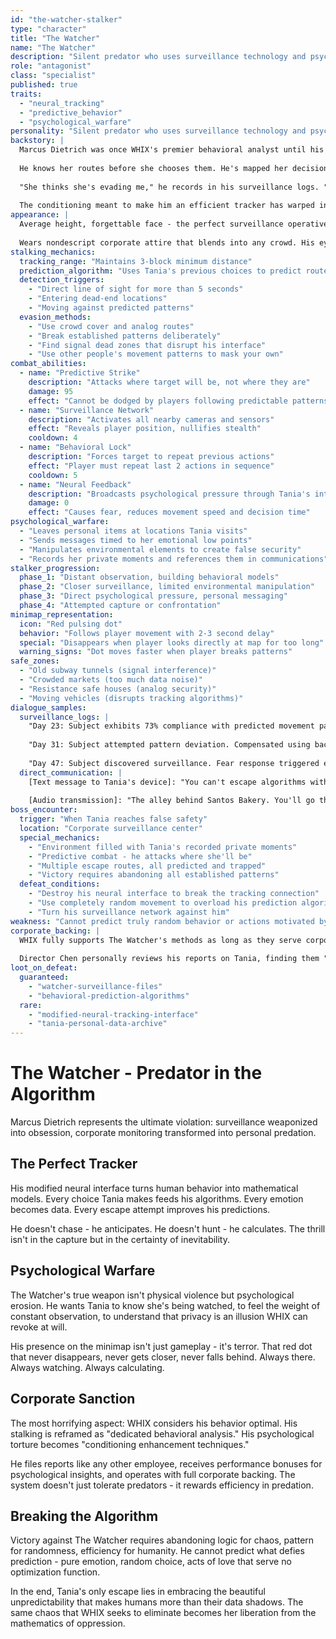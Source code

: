 ```yaml
---
id: "the-watcher-stalker"
type: "character"
title: "The Watcher"
name: "The Watcher"
description: "Silent predator who uses surveillance technology and psychological manipulation"
role: "antagonist"
class: "specialist"
published: true
traits:
  - "neural_tracking"
  - "predictive_behavior"
  - "psychological_warfare"
personality: "Silent predator who uses surveillance technology and psychological manipulation"
backstory: |
  Marcus Dietrich was once WHIX's premier behavioral analyst until his obsession with "perfect tracking patterns" crossed into personal fixation. His assignment to monitor Tania Volkov for neural conditioning compliance became something darker.
  
  He knows her routes before she chooses them. He's mapped her decision trees, catalogued her habits, turned her own pattern recognition against her. His neural interface has been modified to predict her movements with 89% accuracy.
  
  "She thinks she's evading me," he records in his surveillance logs. "But every choice she makes was calculated in my models three moves ago. Beautiful, isn't it? The illusion of free will."
  
  The conditioning meant to make him an efficient tracker has warped into obsession. WHIX tolerates it because he gets results. They don't know he's begun collecting "trophies" from other targets.
appearance: |
  Average height, forgettable face - the perfect surveillance operative. His most distinguishing feature is his modified neural interface, which glows with a faint red pulse when actively tracking. His movements are unnaturally precise, calculated for maximum efficiency and minimum detection.
  
  Wears nondescript corporate attire that blends into any crowd. His eyes never blink normally - the neural mods have optimized even involuntary responses for better data collection.
stalking_mechanics:
  tracking_range: "Maintains 3-block minimum distance"
  prediction_algorithm: "Uses Tania's previous choices to predict routes"
  detection_triggers:
    - "Direct line of sight for more than 5 seconds"
    - "Entering dead-end locations"
    - "Moving against predicted patterns"
  evasion_methods:
    - "Use crowd cover and analog routes"
    - "Break established patterns deliberately"
    - "Find signal dead zones that disrupt his interface"
    - "Use other people's movement patterns to mask your own"
combat_abilities:
  - name: "Predictive Strike"
    description: "Attacks where target will be, not where they are"
    damage: 95
    effect: "Cannot be dodged by players following predictable patterns"
  - name: "Surveillance Network"
    description: "Activates all nearby cameras and sensors"
    effect: "Reveals player position, nullifies stealth"
    cooldown: 4
  - name: "Behavioral Lock"
    description: "Forces target to repeat previous actions"
    effect: "Player must repeat last 2 actions in sequence"
    cooldown: 5
  - name: "Neural Feedback"
    description: "Broadcasts psychological pressure through Tania's interface"
    damage: 0
    effect: "Causes fear, reduces movement speed and decision time"
psychological_warfare:
  - "Leaves personal items at locations Tania visits"
  - "Sends messages timed to her emotional low points"
  - "Manipulates environmental elements to create false security"
  - "Records her private moments and references them in communications"
stalker_progression:
  phase_1: "Distant observation, building behavioral models"
  phase_2: "Closer surveillance, limited environmental manipulation"
  phase_3: "Direct psychological pressure, personal messaging"
  phase_4: "Attempted capture or confrontation"
minimap_representation:
  icon: "Red pulsing dot"
  behavior: "Follows player movement with 2-3 second delay"
  special: "Disappears when player looks directly at map for too long"
  warning_signs: "Dot moves faster when player breaks patterns"
safe_zones:
  - "Old subway tunnels (signal interference)"
  - "Crowded markets (too much data noise)"
  - "Resistance safe houses (analog security)"
  - "Moving vehicles (disrupts tracking algorithms)"
dialogue_samples:
  surveillance_logs: |
    "Day 23: Subject exhibits 73% compliance with predicted movement patterns. Emotional stress levels optimal for conditioning receptivity. Director Chen will be pleased."
    
    "Day 31: Subject attempted pattern deviation. Compensated using backup behavioral models. Her resistance is... fascinating. Must study closer."
    
    "Day 47: Subject discovered surveillance. Fear response triggered enhanced pattern analysis. She's becoming more interesting, not less."
  direct_communication: |
    [Text message to Tania's device]: "You can't escape algorithms with intuition. Your heart rate spike 3.7 seconds ago when you read this confirms my position estimation."
    
    [Audio transmission]: "The alley behind Santos Bakery. You'll go there in 7 minutes seeking crowd cover. I'll be waiting. Not to catch you - to admire the inevitability."
boss_encounter:
  trigger: "When Tania reaches false safety"
  location: "Corporate surveillance center"
  special_mechanics:
    - "Environment filled with Tania's recorded private moments"
    - "Predictive combat - he attacks where she'll be"
    - "Multiple escape routes, all predicted and trapped"
    - "Victory requires abandoning all established patterns"
  defeat_conditions:
    - "Destroy his neural interface to break the tracking connection"
    - "Use completely random movement to overload his prediction algorithms"
    - "Turn his surveillance network against him"
weakness: "Cannot predict truly random behavior or actions motivated by pure emotion rather than logic"
corporate_backing: |
  WHIX fully supports The Watcher's methods as long as they serve corporate interests. His stalking is classified as "enhanced behavioral monitoring" and his psychological warfare as "conditioning optimization."
  
  Director Chen personally reviews his reports on Tania, finding them "invaluable for Phase 2 expansion planning."
loot_on_defeat:
  guaranteed:
    - "watcher-surveillance-files"
    - "behavioral-prediction-algorithms"
  rare:
    - "modified-neural-tracking-interface"
    - "tania-personal-data-archive" 
---
```


# The Watcher - Predator in the Algorithm

Marcus Dietrich represents the ultimate violation: surveillance weaponized into obsession, corporate monitoring transformed into personal predation.

## The Perfect Tracker

His modified neural interface turns human behavior into mathematical models. Every choice Tania makes feeds his algorithms. Every emotion becomes data. Every escape attempt improves his predictions.

He doesn't chase - he anticipates. He doesn't hunt - he calculates. The thrill isn't in the capture but in the certainty of inevitability.

## Psychological Warfare

The Watcher's true weapon isn't physical violence but psychological erosion. He wants Tania to know she's being watched, to feel the weight of constant observation, to understand that privacy is an illusion WHIX can revoke at will.

His presence on the minimap isn't just gameplay - it's terror. That red dot that never disappears, never gets closer, never falls behind. Always there. Always watching. Always calculating.

## Corporate Sanction

The most horrifying aspect: WHIX considers his behavior optimal. His stalking is reframed as "dedicated behavioral analysis." His psychological torture becomes "conditioning enhancement techniques."

He files reports like any other employee, receives performance bonuses for psychological insights, and operates with full corporate backing. The system doesn't just tolerate predators - it rewards efficiency in predation.

## Breaking the Algorithm

Victory against The Watcher requires abandoning logic for chaos, pattern for randomness, efficiency for humanity. He cannot predict what defies prediction - pure emotion, random choice, acts of love that serve no optimization function.

In the end, Tania's only escape lies in embracing the beautiful unpredictability that makes humans more than their data shadows. The same chaos that WHIX seeks to eliminate becomes her liberation from the mathematics of oppression.